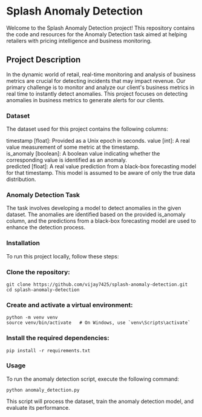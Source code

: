 # Splash Anomaly Detection
Welcome to the Splash Anomaly Detection project! This repository contains the code and resources for the Anomaly Detection task aimed at helping retailers with pricing intelligence and business monitoring.

## Project Description
In the dynamic world of retail, real-time monitoring and analysis of business metrics are crucial for detecting incidents that may impact revenue. Our primary challenge is to monitor and analyze our client's business metrics in real time to instantly detect anomalies. This project focuses on detecting anomalies in business metrics to generate alerts for our clients.

### Dataset
The dataset used for this project contains the following columns:

timestamp [float]: Provided as a Unix epoch in seconds.
value [int]: A real value measurement of some metric at the timestamp.</br>
is_anomaly [boolean]: A boolean value indicating whether the corresponding value is identified as an anomaly.</br>
predicted [float]: A real value prediction from a black-box forecasting model for that timestamp. This model is assumed to be aware of only the true data distribution.

### Anomaly Detection Task
The task involves developing a model to detect anomalies in the given dataset. The anomalies are identified based on the provided is_anomaly column, and the predictions from a black-box forecasting model are used to enhance the detection process.

### Installation
To run this project locally, follow these steps:

### Clone the repository:
```
git clone https://github.com/vijay7425/splash-anomaly-detection.git
cd splash-anomaly-detection
```
### Create and activate a virtual environment:
```
python -m venv venv
source venv/bin/activate   # On Windows, use `venv\Scripts\activate`
```
### Install the required dependencies:
```
pip install -r requirements.txt
```
### Usage
To run the anomaly detection script, execute the following command:
```
python anomaly_detection.py
```
This script will process the dataset, train the anomaly detection model, and evaluate its performance.
